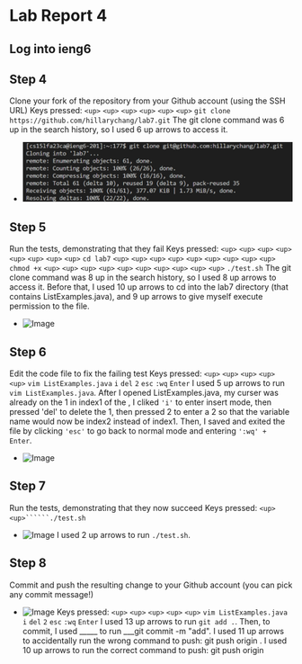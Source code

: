 # Lab Report 4

## Log into ieng6

## Step 4
Clone your fork of the repository from your Github account (using the SSH URL)
Keys pressed: ```<up>``` ```<up>``` ```<up>``` ```<up>``` ```<up>``` ```<up>``` ```git clone https://github.com/hillarychang/lab7.git```
The git clone command was 6 up in the search history, so I used 6 up arrows to access it.
- ![Image](first.png)  

## Step 5
Run the tests, demonstrating that they fail
Keys pressed: ```<up>``` ```<up>``` ```<up>``` ```<up>``` ```<up>``` ```<up>``` ```<up>``` ```<up>``` ```cd lab7```
```<up>``` ```<up>``` ```<up>``` ```<up>``` ```<up>``` ```<up>``` ```<up>``` ```<up>``` ```<up>``` ```chmod +x```
```<up>``` ```<up>``` ```<up>``` ```<up>``` ```<up>``` ```<up>``` ```<up>``` ```<up>``` ```<up>``` ```<up>``` ```./test.sh```
The git clone command was 8 up in the search history, so I used 8 up arrows to access it. Before that, I used 10 up arrows to cd into the lab7 directory (that contains ListExamples.java), and 9 up arrows to give myself execute permission to the file.  
- ![Image](second.png)  

## Step 6
Edit the code file to fix the failing test
Keys pressed: ```<up>``` ```<up>``` ```<up>``` ```<up>``` ```<up>``` ```vim ListExamples.java```
```i``` ```del``` ```2``` ```esc``` ```:wq``` ```Enter``` 
I used 5 up arrows to run ```vim ListExamples.java```. After I opened ListExamples.java, my curser was already on the 1 in index1 of the , I cliked ```'i'``` to enter insert mode, then pressed 'del' to delete the 1, then pressed 2 to enter a 2 so that the variable name would now be index2 instead of index1. Then, I saved and exited the file by clicking ```'esc'``` to go back to normal mode and entering ```':wq' + Enter```. 
- ![Image](third.png)  

## Step 7
Run the tests, demonstrating that they now succeed
Keys pressed: ```<up>``` ```<up>``````./test.sh```
- ![Image](fourth.png)
I used 2 up arrows to run ```./test.sh```.

## Step 8
Commit and push the resulting change to your Github account (you can pick any commit message!)
- ![Image](fifth.png)
Keys pressed: ```<up>``` ```<up>``` ```<up>``` ```<up>``` ```<up>``` ```vim ListExamples.java```
```i``` ```del``` ```2``` ```esc``` ```:wq``` ```Enter``` 
I used 13 up arrows to run ```git add .```. Then, to commit, I used _____ to run ___git commit -m "add". I used 11 up arrows to accidentally run the wrong command to push: git push origin . I used 10 up arrows to run the correct command to push: git push origin
